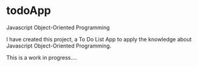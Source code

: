 # todoApp
Javascript Object-Oriented Programming


I have created this project, a To Do List App to apply the knowledge about Javascript Object-Oriented Programming.

This is a work in progress....
